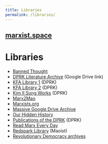 ```yaml
---
title: Libraries
permalink: /libraries/
---
```


## [marxist.space](https://marxist.space)

# Libraries

* [Banned Thought](http://www.bannedthought.net/)
* [DPRK Literature Archive](https://drive.google.com/drive/folders/0B48PXBn7S_-MMVlaZjlrOEdKWFk) (Google Drive link)
* [KFA Library 1](https://www.korea-dpr.info/lib/) (DPRK)
* [KFA Library 2](https://www.korea-dpr.com/e_library.html) (DPRK)
* [Kim Il Sung Works](https://archive.org/details/kimilsungworks/mode/2up) (DPRK)
* [Marx2Mao](http://marx2mao.phpwebhosting.com/)
* [Marxists.org](https://marxists.org)
* [Massive Google Drive Archive](https://www.reddit.com/r/communism/comments/ew0zn2/here_is_my_drive_full_of_sources/)
* [Our Hidden History](https://ourhiddenhistory.org/)
* [Publications of the DPRK](http://www.korean-books.com.kp/en/) (DPRK)
* [Read Marx Every Day](http://www.readmarxeveryday.org/)
* [Redspark Library](http://library.redspark.nu/Main_Page) (Maoist)
* [Revolutionary Democracy archives](https://www.revolutionarydemocracy.org/archive/)
